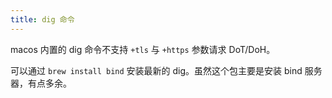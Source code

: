 ```yaml
---
title: dig 命令
---
```



macos 内置的 dig 命令不支持 `+tls` 与 `+https` 参数请求 DoT/DoH。

可以通过 `brew install bind` 安装最新的 dig。虽然这个包主要是安装 bind 服务器，有点多余。

